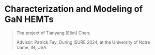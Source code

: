 # Characterization and Modeling of GaN HEMTs

> The project of Tianyang (Eliot) Chen;
> 
> Advisor: Patrick Fay;
> During iSURE 2024, at the University of Notre Dame, IN, USA.
